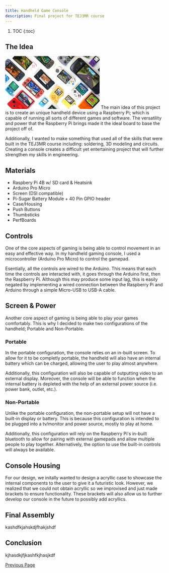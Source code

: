 ```yaml
---
title: Handheld Game Console
description: Final project for TEJ3MR course
---
```


1. TOC
{:toc}

## The Idea
![Main Picture](./Assets/handhelds.jpg)
The main idea of this project is to create an unique handheld device using a Raspberry Pi; which is capable of running all sorts of different games and software. The versatility and power that the Raspberry Pi brings made it the ideal board to base the project off of.

Additionally, I wanted to make something that used all of the skills that were built in the TEJ3MR course including: soldering, 3D modeling and circuits. Creating a console creates a difficult yet entertaining project that will further strengthen my skills in engineering.

## Materials
- Raspbery Pi 4B w/ SD card & Heatsink
- Arduino Pro Micro
- Screen (DSI compatible)
- Pi-Sugar Battery Module + 40 Pin GPIO header
- Case/Housing
- Push Buttons
- Thumbsticks
- PerfBoards

## Controls
One of the core aspects of gaming is being able to control movement in an easy and effective way. In my handheld gaming console, I used a microcontroller (Arduino Pro Micro) to control the gamepad.

Esentially, all the controls are wired to the Arduino. This means that each time the controls are interacted with, it goes through the Arduino first, then the Raspberry Pi. Although this may produce some input lag, this is easily negated by implementing a wired connection between the Raspberry Pi and  Arduino through a simple Micro-USB to USB-A cable.

## Screen & Power
Another core aspect of gaming is being able to play your games comfortably. This is why I decided to make two configurations of the handheld; Portable and Non-Portable.

### Portable
In the portable configuration, the console relies on an in-built screen. To allow for it to be completly portable, the handheld will also have an internal battery which can be charged, allowing the user to play almost anywhere. 

Additionally, this configuration will also be capable of outputting video to an external display. Moreover, the console will be able to function when the internal battery is depleted with the help of an external power source (i.e. power bank, outlet, etc.).

### Non-Portable
Unlike the portable configuration, the non-portable setup will not have a built-in display or battery. This is because this configuration is intended to be plugged into a tv/monitor and power source, mostly to play at home. 

Additionally, this configuration will rely on the Raspberry Pi's in-built bluetooth to allow for pairing with external gamepads and allow multiple people to play together. Alternatively, the option to use the built-in controls will always be available.

## Console Housing
For our design, we initally wanted to design a acryllic case to showcase the internal components to the user to give it a futuristic look. However, we realized that we could not obtain acryllic so we improvised and just made brackets to ensure functionality. These brackets will also allow us to further develop our console in the future to possibly add acryllics.

## Final Assembly
kashdfkjahskdjfhakjshdf

## Conclusion
kjhasdkjfjkashfkjhasjkdf

[Previous Page](./)
